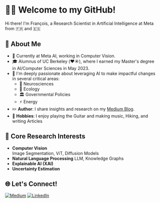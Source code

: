 # 👋🏻 Welcome to my GitHub!

Hi there! I'm François, a Research Scientist in Artificial Intelligence at Meta from 🇫🇷 and 🇪🇸

## 🚀 About Me

- 🏢 Currently at Meta AI, working in Computer Vision.
- 🎓 Alumnus of UC Berkeley (❤️☀️), where I earned my Master's degree in AI/Computer Sciences in May 2023.
- 🔎 I'm deeply passionate about leveraging AI to make impactful changes in several critical areas: 
  - 🧠 Neurosciences
  - 🌿 Ecology
  - 🏛️ Governmental Policies
  - ⚡ Energy
- ✏️ **Author**: I share insights and research on my [Medium Blog](https://medium.com/@francoisporcher).
- 🎸 **Hobbies**: I enjoy playing the Guitar and making music, Hiking, and writing Articles

## 🔭 Core Research Interests

- **Computer Vision**  
  Image Segmentation, ViT, Diffusion Models
- **Natural Language Processing**
LLM, Knowledge Graphs
- **Explainable AI (XAI)**
- **Uncertainty Estimation**

## 🌐 Let's Connect!
[![Medium](https://img.shields.io/badge/Medium-12100E?style=for-the-badge&logo=medium&logoColor=white)](https://medium.com/@francoisporcher)
[![LinkedIn](https://img.shields.io/badge/linkedin-0A66C2?style=for-the-badge&logo=linkedin&logoColor=white)](https://www.linkedin.com/in/fporcher/)





